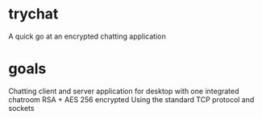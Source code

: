 # trychat
A quick go at an encrypted chatting application

# goals
Chatting client and server application for desktop with one integrated chatroom
RSA + AES 256 encrypted
Using the standard TCP protocol and sockets
